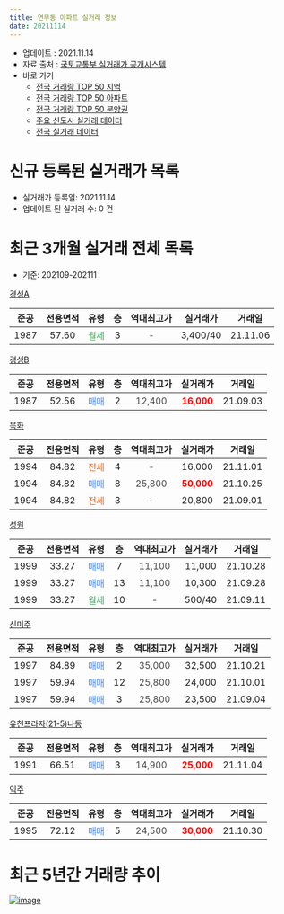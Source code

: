 ```yaml
---
title: 연무동 아파트 실거래 정보
date: 20211114
---
```


* 업데이트 : 2021.11.14
* 자료 출처 : [국토교통부 실거래가 공개시스템](http://rt.molit.go.kr)
* 바로 가기
    * [전국 거래량 TOP 50 지역](https://apt-info.github.io/apt-trade-info/tr)
    * [전국 거래량 TOP 50 아파트](https://apt-info.github.io/apt-trade-info/ta)
    * [전국 거래량 TOP 50 분양권](https://apt-info.github.io/apt-trade-info/tb)
    * [주요 신도시 실거래 데이터](https://apt-info.github.io/apt-trade-info/newtown)
    * [전국 실거래 데이터](https://apt-info.github.io/apt-trade-info/all)



<script async src="https://pagead2.googlesyndication.com/pagead/js/adsbygoogle.js"></script>
<!-- 기본광고 -->
<ins class="adsbygoogle"
     style="display:block"
     data-ad-client="ca-pub-1142216861245946"
     data-ad-slot="4805727019"
     data-ad-format="auto"
     data-full-width-responsive="true"></ins>
<script>
     (adsbygoogle = window.adsbygoogle || []).push({});
</script>


# 신규 등록된 실거래가 목록

* 실거래가 등록일: 2021.11.14
* 업데이트 된 실거래 수: 0 건




<script async src="https://pagead2.googlesyndication.com/pagead/js/adsbygoogle.js"></script>
<!-- 기본광고 -->
<ins class="adsbygoogle"
     style="display:block"
     data-ad-client="ca-pub-1142216861245946"
     data-ad-slot="4805727019"
     data-ad-format="auto"
     data-full-width-responsive="true"></ins>
<script>
     (adsbygoogle = window.adsbygoogle || []).push({});
</script>


# 최근 3개월 실거래 전체 목록
* 기준: 202109-202111


[경성A](https://search.naver.com/search.naver?query=%EA%B2%BD%EC%84%B1A)

|준공|전용면적|유형|층|역대최고가|실거래가|거래일|
|:---:|:---:|:---:|:---:|:---:|:---:|:---:|
|1987|57.60|<span style="color:#34A853">월세</span>|3|<span style="color:#444444">-</span>|3,400/40|21.11.06|

[경성B](https://search.naver.com/search.naver?query=%EA%B2%BD%EC%84%B1B)

|준공|전용면적|유형|층|역대최고가|실거래가|거래일|
|:---:|:---:|:---:|:---:|:---:|:---:|:---:|
|1987|52.56|<span style="color:#4285F3">매매</span>|2|<span style="color:#444444">12,400</span>|<b><span style="color:#FF0000">16,000</span></b>|21.09.03|

[목화](https://search.naver.com/search.naver?query=%EB%AA%A9%ED%99%94)

|준공|전용면적|유형|층|역대최고가|실거래가|거래일|
|:---:|:---:|:---:|:---:|:---:|:---:|:---:|
|1994|84.82|<span style="color:#FF5A00">전세</span>|4|<span style="color:#444444">-</span>|16,000|21.11.01|
|1994|84.82|<span style="color:#4285F3">매매</span>|8|<span style="color:#444444">25,800</span>|<b><span style="color:#FF0000">50,000</span></b>|21.10.25|
|1994|84.82|<span style="color:#FF5A00">전세</span>|3|<span style="color:#444444">-</span>|20,800|21.09.01|

[성원](https://search.naver.com/search.naver?query=%EC%84%B1%EC%9B%90)

|준공|전용면적|유형|층|역대최고가|실거래가|거래일|
|:---:|:---:|:---:|:---:|:---:|:---:|:---:|
|1999|33.27|<span style="color:#4285F3">매매</span>|7|<span style="color:#444444">11,100</span>|11,000|21.10.28|
|1999|33.27|<span style="color:#4285F3">매매</span>|13|<span style="color:#444444">11,100</span>|10,300|21.09.28|
|1999|33.27|<span style="color:#34A853">월세</span>|10|<span style="color:#444444">-</span>|500/40|21.09.11|

[신미주](https://search.naver.com/search.naver?query=%EC%8B%A0%EB%AF%B8%EC%A3%BC)

|준공|전용면적|유형|층|역대최고가|실거래가|거래일|
|:---:|:---:|:---:|:---:|:---:|:---:|:---:|
|1997|84.89|<span style="color:#4285F3">매매</span>|2|<span style="color:#444444">35,000</span>|32,500|21.10.21|
|1997|59.94|<span style="color:#4285F3">매매</span>|12|<span style="color:#444444">25,800</span>|24,000|21.10.01|
|1997|59.94|<span style="color:#4285F3">매매</span>|3|<span style="color:#444444">25,800</span>|23,500|21.09.04|

[유천프라자(21-5)나동](https://search.naver.com/search.naver?query=%EC%9C%A0%EC%B2%9C%ED%94%84%EB%9D%BC%EC%9E%90%2821-5%29%EB%82%98%EB%8F%99)

|준공|전용면적|유형|층|역대최고가|실거래가|거래일|
|:---:|:---:|:---:|:---:|:---:|:---:|:---:|
|1991|66.51|<span style="color:#4285F3">매매</span>|3|<span style="color:#444444">14,900</span>|<b><span style="color:#FF0000">25,000</span></b>|21.11.04|

[익주](https://search.naver.com/search.naver?query=%EC%9D%B5%EC%A3%BC)

|준공|전용면적|유형|층|역대최고가|실거래가|거래일|
|:---:|:---:|:---:|:---:|:---:|:---:|:---:|
|1995|72.12|<span style="color:#4285F3">매매</span>|5|<span style="color:#444444">24,500</span>|<b><span style="color:#FF0000">30,000</span></b>|21.10.30|



<script async src="https://pagead2.googlesyndication.com/pagead/js/adsbygoogle.js"></script>
<!-- 기본광고 -->
<ins class="adsbygoogle"
     style="display:block"
     data-ad-client="ca-pub-1142216861245946"
     data-ad-slot="4805727019"
     data-ad-format="auto"
     data-full-width-responsive="true"></ins>
<script>
     (adsbygoogle = window.adsbygoogle || []).push({});
</script>


# 최근 5년간 거래량 추이


<div style="width:100%;">
    <canvas id="deal_progress" height="200"></canvas>
</div>

<script>
new Chart(document.getElementById("deal_progress"), {
    type: 'line',
    data: {
        labels: ['16.01','16.02','16.03','16.04','16.05','16.06','16.07','16.08','16.09','16.10','16.11','16.12','17.01','17.02','17.03','17.04','17.05','17.06','17.07','17.08','17.09','17.10','17.11','17.12','18.01','18.02','18.03','18.04','18.05','18.06','18.07','18.08','18.09','18.10','18.11','18.12','19.01','19.02','19.03','19.04','19.05','19.06','19.07','19.08','19.09','19.10','19.11','19.12','20.01','20.02','20.03','20.04','20.05','20.06','20.07','20.08','20.09','20.10','20.11','20.12','21.01','21.02','21.03','21.04','21.05','21.06','21.07','21.08','21.09','21.10','21.11'],
        datasets: [{
            label: '매매/분양권',
            data: [5,7,14,14,11,19,8,11,8,9,8,11,5,10,15,13,5,7,7,5,9,7,1,3,5,5,4,6,10,14,4,11,10,16,6,10,11,2,18,21,12,16,13,12,9,11,14,11,16,24,4,5,10,19,2,9,5,4,10,8,5,6,8,6,8,8,3,5,3,5,1],
            borderColor: "rgba(66, 133, 243, 1)",
            backgroundColor: "rgba(66, 133, 243, 0.05)",
            borderWidth: 1,
            pointRadius: 0,
            fill: false,
            lineTension: 0
        },{
            label: '전/월세',
            data: [5,9,13,8,1,7,2,4,5,2,2,4,5,8,3,3,2,6,6,3,2,9,4,2,5,4,5,3,3,5,2,2,1,2,1,6,1,2,8,5,1,2,3,1,0,1,4,2,7,4,2,0,1,2,3,3,4,3,1,2,3,7,1,4,2,3,5,2,2,0,2],
            borderColor: "rgba(255, 90, 0, 1)",
            backgroundColor: "rgba(255, 90, 0, 0.05)",
            borderWidth: 1,
            pointRadius: 0,
            fill: false,
            lineTension: 0
        },{
            label: '합계',
            data: [10,16,27,22,12,26,10,15,13,11,10,15,10,18,18,16,7,13,13,8,11,16,5,5,10,9,9,9,13,19,6,13,11,18,7,16,12,4,26,26,13,18,16,13,9,12,18,13,23,28,6,5,11,21,5,12,9,7,11,10,8,13,9,10,10,11,8,7,5,5,3],
            borderColor: "rgba(0, 0, 0, 1)",
            backgroundColor: "rgba(0, 0, 0, 0.03)",
            borderWidth: 0.1,
            pointRadius: 0,
            fill: true,
            lineTension: 0
        }
        ]
    },
    options: {
        responsive: true,
        title: {
            display: false
        },
        tooltips: {
            mode: 'index',
            intersect: false
        },
        hover: {
            mode: 'nearest',
            intersect: true
        },
        scales: {
            xAxes: [{
                display: true,
                scaleLabel: {
                    display: true,
                    labelString: '년/월'
                }
            }],
            yAxes: [{
                display: true,
                ticks: {
                    suggestedMin: 0,
                },
                scaleLabel: {
                    display: true,
                    labelString: '실거래 수'
                }
            }]
        }
    }
});

</script>


[![image](https://apt-info.github.io/images/2020-01-03-apt-trade-info/1024x500.png)](https://play.google.com/store/apps/details?id=com.aptinfo.apttradeinfo)

